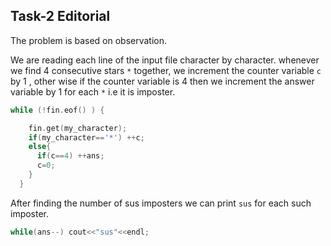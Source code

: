 ## Task-2 Editorial

The problem is based on observation.

We are reading each line of the input file character by character.
whenever we find 4 consecutive stars `*` together, we increment the counter variable `c` by 1
, other wise if the counter variable is 4 then we increment the answer variable by 1 for each `*` i.e it is imposter.

```cpp
while (!fin.eof() ) {

    fin.get(my_character);
    if(my_character=='*') ++c;
    else{
      if(c==4) ++ans;
      c=0;
    }
  }
```

After finding the number of sus imposters we can print `sus` for each such imposter.

```cpp
while(ans--) cout<<"sus"<<endl;
```
